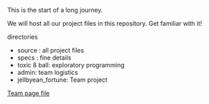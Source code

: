 This is the start of a long journey.

We will host all our project files in this repository. Get familiar with it!

directories
- source  : all project files
- specs   : fine details
- toxic 8 ball: exploratory programming
- admin: team logistics 
- jellbyean_fortune: Team project

[Team page file](https://github.com/cse110-sp23-group10/cse110-sp23-group10/blob/main/admin/team.md)
